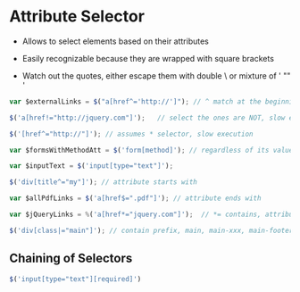 # Attribute Selector

- Allows to select elements based on their attributes

- Easily recognizable because they are wrapped with square brackets

- Watch out the quotes, either escape them with double \ or mixture of ' "" '

```javascript
var $externalLinks = $("a[href^='http://']"); // ^ match at the beginning of the string

$('a[href!="http://jquery.com"]');   // select the ones are NOT, slow execution

$('[href^="http://"]'); // assumes * selector, slow execution

var $formsWithMethodAtt = $('form[method]'); // regardless of its value

var $inputText = $('input[type="text"]');

$('div[title^="my"]'); // attribute starts with

var $allPdfLinks = $('a[href$=".pdf"]'); // attribute ends with

var $jQueryLinks = %('a[href*="jquery.com"]');  // *= contains, attribute contains

$('div[class|="main"]'); // contain prefix, main, main-xxx, main-footer
```

## Chaining of Selectors

```javascript
$('input[type="text"][required]')
```
